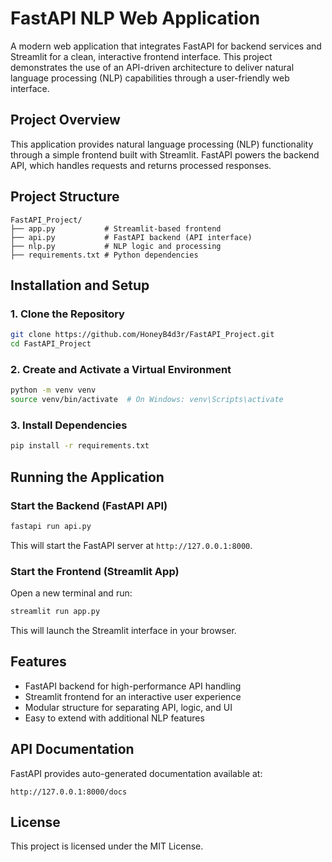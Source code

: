 # FastAPI NLP Web Application

A modern web application that integrates FastAPI for backend services and Streamlit for a clean, interactive frontend interface. This project demonstrates the use of an API-driven architecture to deliver natural language processing (NLP) capabilities through a user-friendly web interface.

## Project Overview

This application provides natural language processing (NLP) functionality through a simple frontend built with Streamlit. FastAPI powers the backend API, which handles requests and returns processed responses.

## Project Structure

```
FastAPI_Project/
├── app.py           # Streamlit-based frontend
├── api.py           # FastAPI backend (API interface)
├── nlp.py           # NLP logic and processing
├── requirements.txt # Python dependencies
```

## Installation and Setup

### 1. Clone the Repository

```bash
git clone https://github.com/HoneyB4d3r/FastAPI_Project.git
cd FastAPI_Project
```

### 2. Create and Activate a Virtual Environment

```bash
python -m venv venv
source venv/bin/activate  # On Windows: venv\Scripts\activate
```

### 3. Install Dependencies

```bash
pip install -r requirements.txt
```

## Running the Application

### Start the Backend (FastAPI API)

```bash
fastapi run api.py
```

This will start the FastAPI server at `http://127.0.0.1:8000`.

### Start the Frontend (Streamlit App)

Open a new terminal and run:

```bash
streamlit run app.py
```

This will launch the Streamlit interface in your browser.

## Features

- FastAPI backend for high-performance API handling
- Streamlit frontend for an interactive user experience
- Modular structure for separating API, logic, and UI
- Easy to extend with additional NLP features

## API Documentation

FastAPI provides auto-generated documentation available at:

```
http://127.0.0.1:8000/docs
```

## License

This project is licensed under the MIT License.
